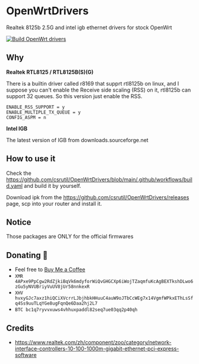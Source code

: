 # OpenWrtDrivers

Realtek 8125b 2.5G and intel igb ethernet drivers for stock OpenWrt

[![Build OpenWrt drivers](https://github.com/csrutil/OpenWrtDrivers/actions/workflows/build.yaml/badge.svg)](https://github.com/csrutil/OpenWrtDrivers/actions/workflows/build.yaml)


## Why

**Realtek RTL8125 / RTL8125B(S)(G)**

There is a builtin driver called r8169 that supprt rtl8125b on linux, and I suppose you can't enable the Receive side scaling (RSS) on it, rtl8125b can support 32 queues. So this version just enable the RSS.

```
ENABLE_RSS_SUPPORT = y
ENABLE_MULTIPLE_TX_QUEUE = y
CONFIG_ASPM = n
```

**Intel IGB**

The latest version of IGB from downloads.sourceforge.net

## How to use it

Check the https://github.com/csrutil/OpenWrtDrivers/blob/main/.github/workflows/build.yaml and build it by yourself.

Download ipk from the https://github.com/csrutil/OpenWrtDrivers/releases page, scp into your router and install it.

## Notice

Those packages are ONLY for the official firmwares

## Donating 💸

- Feel free to [Buy Me a Coffee](https://www.buymeacoffee.com/csrutil)
- `XMR 4APxe9PpCgw2RdZjkiBqVk6mdyforWiQvGHGCXp6iWojTZaqmfuKcAgBEXTkshDLwo6zGu5yNVUBriyVuUV8jUr58nnkexR`
- `XHV hvxyGJc7axz1hiQCiXVcrrLJbjhbkHHuuC4auW9oJTbCcWEg7x14VgmfWPkxEThLsSfq4Ss9uuTLqYGe8ugFqnQe6Daa2hj2L7`
- `BTC bc1q7ryvvxuws4vhhuxpaddl82seq7ue03qq2p40qh`

## Credits

- https://www.realtek.com/zh/component/zoo/category/network-interface-controllers-10-100-1000m-gigabit-ethernet-pci-express-software
